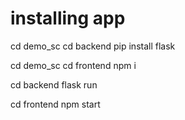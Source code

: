 # installing app
 cd demo_sc
 cd backend
 pip install flask

 cd demo_sc
 cd frontend
 npm i

cd backend
flask run

cd frontend 
npm start